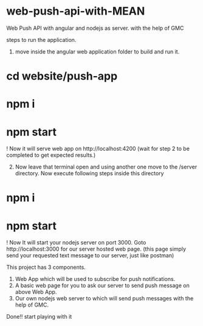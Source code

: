 # web-push-api-with-MEAN
Web Push API with angular and nodejs as server. with the help of GMC

steps to run the application.

1. move inside the angular web application folder to build and run it. 
# cd website/push-app
# npm i
# npm start
! Now it will serve web app on http://localhost:4200 (wait for step 2 to be completed to get expected results.)




2. Now leave that terminal open and using another one move to the /server directory. Now execute following steps inside this directory
# npm i
# npm start
! Now It will start your nodejs server on port 3000. Goto http://localhost:3000 for our server hosted web page. (this page simply send your requested text message to our server, just like postman)






This project has 3 components.
1. Web App which will be used to subscribe for push notifications.
2. A basic web page for you to ask our server to send push message on above Web App.
3. Our own nodejs web server to which will send push messages with the help of GMC.

Done!! start playing with it
